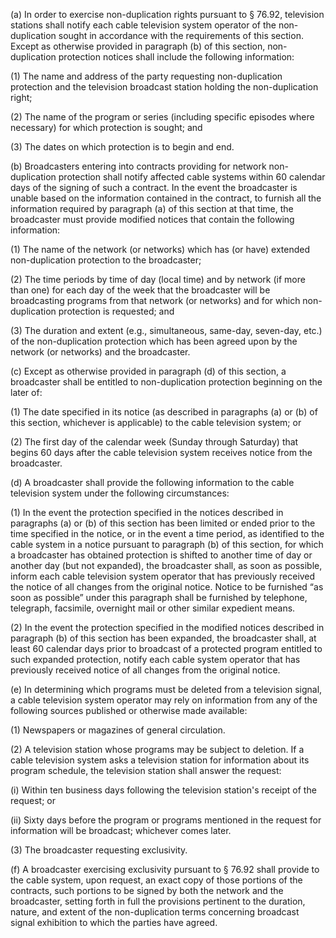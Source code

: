 (a) In order to exercise non-duplication rights pursuant to § 76.92, television stations shall notify each cable television system operator of the non-duplication sought in accordance with the requirements of this section. Except as otherwise provided in paragraph (b) of this section, non-duplication protection notices shall include the following information:

(1) The name and address of the party requesting non-duplication protection and the television broadcast station holding the non-duplication right;

(2) The name of the program or series (including specific episodes where necessary) for which protection is sought; and

(3) The dates on which protection is to begin and end.

(b) Broadcasters entering into contracts providing for network non-duplication protection shall notify affected cable systems within 60 calendar days of the signing of such a contract. In the event the broadcaster is unable based on the information contained in the contract, to furnish all the information required by paragraph (a) of this section at that time, the broadcaster must provide modified notices that contain the following information:

(1) The name of the network (or networks) which has (or have) extended non-duplication protection to the broadcaster;

(2) The time periods by time of day (local time) and by network (if more than one) for each day of the week that the broadcaster will be broadcasting programs from that network (or networks) and for which non-duplication protection is requested; and

(3) The duration and extent (e.g., simultaneous, same-day, seven-day, etc.) of the non-duplication protection which has been agreed upon by the network (or networks) and the broadcaster.

(c) Except as otherwise provided in paragraph (d) of this section, a broadcaster shall be entitled to non-duplication protection beginning on the later of:

(1) The date specified in its notice (as described in paragraphs (a) or (b) of this section, whichever is applicable) to the cable television system; or

(2) The first day of the calendar week (Sunday through Saturday) that begins 60 days after the cable television system receives notice from the broadcaster.

(d) A broadcaster shall provide the following information to the cable television system under the following circumstances:

(1) In the event the protection specified in the notices described in paragraphs (a) or (b) of this section has been limited or ended prior to the time specified in the notice, or in the event a time period, as identified to the cable system in a notice pursuant to paragraph (b) of this section, for which a broadcaster has obtained protection is shifted to another time of day or another day (but not expanded), the broadcaster shall, as soon as possible, inform each cable television system operator that has previously received the notice of all changes from the original notice. Notice to be furnished “as soon as possible” under this paragraph shall be furnished by telephone, telegraph, facsimile, overnight mail or other similar expedient means.

(2) In the event the protection specified in the modified notices described in paragraph (b) of this section has been expanded, the broadcaster shall, at least 60 calendar days prior to broadcast of a protected program entitled to such expanded protection, notify each cable system operator that has previously received notice of all changes from the original notice.

(e) In determining which programs must be deleted from a television signal, a cable television system operator may rely on information from any of the following sources published or otherwise made available:

(1) Newspapers or magazines of general circulation.

(2) A television station whose programs may be subject to deletion. If a cable television system asks a television station for information about its program schedule, the television station shall answer the request:

(i) Within ten business days following the television station's receipt of the request; or

(ii) Sixty days before the program or programs mentioned in the request for information will be broadcast; whichever comes later.

(3) The broadcaster requesting exclusivity.

(f) A broadcaster exercising exclusivity pursuant to § 76.92 shall provide to the cable system, upon request, an exact copy of those portions of the contracts, such portions to be signed by both the network and the broadcaster, setting forth in full the provisions pertinent to the duration, nature, and extent of the non-duplication terms concerning broadcast signal exhibition to which the parties have agreed.

